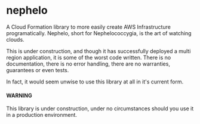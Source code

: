 # nephelo
A Cloud Formation library to more easily create AWS Infrastructure programatically. Nephelo, short for Nephelococcygia, is the art of watching clouds.

This is under construction, and though it has successfully deployed a multi region application, it is some of the worst code written.
There is no documentation, there is no error handling, there are no warranties, guarantees or even tests.

In fact, it would seem unwise to use this library at all in it's current form.

#### WARNING ####

This library is under construction, under no circumstances should you use it in a production environment.
